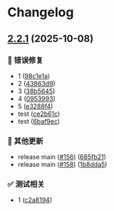 # Changelog

## [2.2.1](https://github.com/ikenxuan/karin-plugin-kkk/compare/v2.2.0...v2.2.1) (2025-10-08)


### 🐛 错误修复

* 1 ([98c1e1a](https://github.com/ikenxuan/karin-plugin-kkk/commit/98c1e1a0da4f66d91fb0902999a7d42a3a8208c4))
* 2 ([43863d9](https://github.com/ikenxuan/karin-plugin-kkk/commit/43863d9912ac6a5d0672c4e3c723005f3616173a))
* 3 ([38b5645](https://github.com/ikenxuan/karin-plugin-kkk/commit/38b5645dc626e71324dba1dc7b4af170a412d275))
* 4 ([0953993](https://github.com/ikenxuan/karin-plugin-kkk/commit/095399328c52d71cdc6d92282cfd338f4601916a))
* 5 ([e3288f4](https://github.com/ikenxuan/karin-plugin-kkk/commit/e3288f4e423a42b27446d488bba4fd61c456dc78))
* test ([ce2b61c](https://github.com/ikenxuan/karin-plugin-kkk/commit/ce2b61c5f23625886559c5af6aa7c8b3aa5f7c91))
* test ([6baf9ec](https://github.com/ikenxuan/karin-plugin-kkk/commit/6baf9ec48711e8d3b5c1e8ce1f55dfd476f3e128))


### 🔧 其他更新

* release main ([#156](https://github.com/ikenxuan/karin-plugin-kkk/issues/156)) ([685fb21](https://github.com/ikenxuan/karin-plugin-kkk/commit/685fb212d533b198726deaa90f50ac2a3df80b4f))
* release main ([#158](https://github.com/ikenxuan/karin-plugin-kkk/issues/158)) ([1b8dda5](https://github.com/ikenxuan/karin-plugin-kkk/commit/1b8dda52ebef23b59ccf51685b9fbc0f6bf04ae3))


### ✅ 测试相关

* 1 ([c2a8194](https://github.com/ikenxuan/karin-plugin-kkk/commit/c2a819479991324582f99b8ae9de77ddd10b0332))
